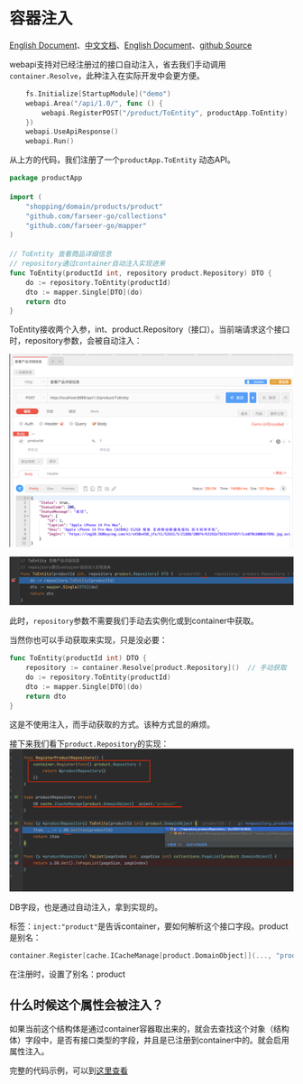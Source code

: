 # 容器注入
[English Document](https://farseer-go.gitee.io/en-us/)、[中文文档](https://farseer-go.gitee.io/)、[English Document](https://farseer-go.github.io/doc/en-us/)、[github Source](https://github.com/farseer-go/webapi)

webapi支持对已经注册过的接口自动注入，省去我们手动调用`container.Resolve`，此种注入在实际开发中会更方便。

```go
    fs.Initialize[StartupModule]("demo")
    webapi.Area("/api/1.0/", func () {
        webapi.RegisterPOST("/product/ToEntity", productApp.ToEntity)
    })
    webapi.UseApiResponse()
    webapi.Run()
```

从上方的代码，我们注册了一个`productApp.ToEntity` 动态API。

```go
package productApp

import (
	"shopping/domain/products/product"
	"github.com/farseer-go/collections"
	"github.com/farseer-go/mapper"
)

// ToEntity 查看商品详细信息
// repository通过container自动注入实现进来
func ToEntity(productId int, repository product.Repository) DTO {
	do := repository.ToEntity(productId)
	dto := mapper.Single[DTO](do)
	return dto
}
```

ToEntity接收两个入参，int、product.Repository（接口）。当前端请求这个接口时，repository参数，会被自动注入：

![img.png](images/img_4.png)

![img.png](images/img_5.png)

此时，`repository`参数不需要我们手动去实例化或到container中获取。

当然你也可以手动获取来实现，只是没必要：
```go
func ToEntity(productId int) DTO {
    repository := container.Resolve[product.Repository]()  // 手动获取
	do := repository.ToEntity(productId)
	dto := mapper.Single[DTO](do)
	return dto
}
```
这是不使用注入，而手动获取的方式。该种方式显的麻烦。

接下来我们看下`product.Repository`的实现：
![img.png](images/img_6.png)

DB字段，也是通过自动注入，拿到实现的。


标签：`inject:"product"`是告诉container，要如何解析这个接口字段。product是别名：

```go
container.Register[cache.ICacheManage[product.DomainObject]](..., "product")
```

在注册时，设置了别名：product

## 什么时候这个属性会被注入？

如果当前这个结构体是通过container容器取出来的，就会去查找这个对象（结构体）字段中，是否有接口类型的字段，并且是已注册到container中的。就会启用属性注入。


完整的代码示例，可以到[这里查看](https://github.com/farseer-go/demo/blob/main/shopping/main.go)